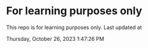 # For learning purposes only
This repo is for learning purposes only.
Last updated at

Thursday, October 26, 2023 1:47:26 PM

